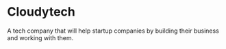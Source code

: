 # Cloudytech
A tech company that will help startup companies by building their business and working with them.
